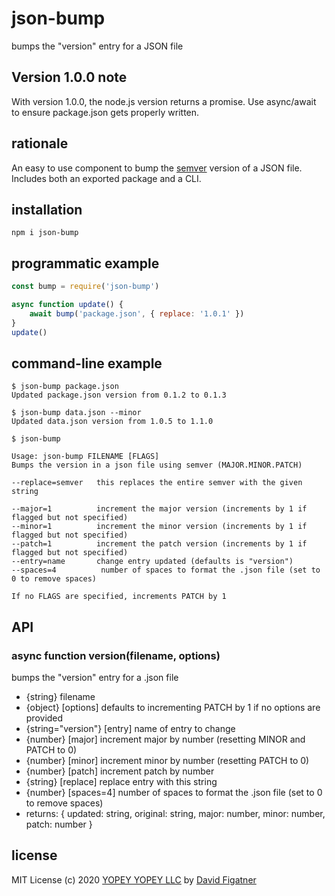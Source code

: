 # json-bump
bumps the "version" entry for a JSON file

## Version 1.0.0 note
With version 1.0.0, the node.js version returns a promise. Use async/await to ensure package.json gets properly written.

## rationale

An easy to use component to bump the [semver](http://semver.org/) version of a JSON file. Includes both an exported package and a CLI.

## installation

    npm i json-bump

## programmatic example
```js
const bump = require('json-bump')

async function update() {
    await bump('package.json', { replace: '1.0.1' })
}
update()
```

## command-line example

    $ json-bump package.json
    Updated package.json version from 0.1.2 to 0.1.3

    $ json-bump data.json --minor
    Updated data.json version from 1.0.5 to 1.1.0

    $ json-bump

    Usage: json-bump FILENAME [FLAGS]
    Bumps the version in a json file using semver (MAJOR.MINOR.PATCH)

    --replace=semver   this replaces the entire semver with the given string

    --major=1          increment the major version (increments by 1 if flagged but not specified)
    --minor=1          increment the minor version (increments by 1 if flagged but not specified)
    --patch=1          increment the patch version (increments by 1 if flagged but not specified)
    --entry=name       change entry updated (defaults is "version")
    --spaces=4          number of spaces to format the .json file (set to 0 to remove spaces)

    If no FLAGS are specified, increments PATCH by 1

## API

### async function version(filename, options)
bumps the "version" entry for a .json file
- {string} filename
- {object} [options] defaults to incrementing PATCH by 1 if no options are provided
- {string="version"} [entry] name of entry to change
- {number} [major] increment major by number (resetting MINOR and PATCH to 0)
- {number} [minor] increment minor by number (resetting PATCH to 0)
- {number} [patch] increment patch by number
- {string} [replace] replace entry with this string
- {number} [spaces=4] number of spaces to format the .json file (set to 0 to remove spaces)
- returns: { updated: string, original: string, major: number, minor: number, patch: number }

## license
MIT License
(c) 2020 [YOPEY YOPEY LLC](https://yopeyopey.com/) by [David Figatner](https://twitter.com/yopey_yopey/)